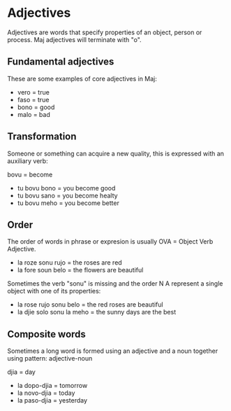 # Adjectives

Adjectives are words that specify properties of an object, person or process. Maj adjectives will terminate with "o".

## Fundamental adjectives

These are some examples of core adjectives in Maj:

* vero = true 
* faso = true
* bono = good
* malo = bad

## Transformation

Someone or something can acquire a new quality, this is expressed with an auxiliary verb:

bovu = become

* tu bovu bono = you become good
* tu bovu sano = you become healty
* tu bovu meho = you become better

## Order

The order of words in phrase or expresion is usually OVA = Object Verb Adjective.

* la roze sonu rujo = the roses are red
* la fore soun belo = the flowers are beautiful

Sometimes the verb "sonu" is missing and the order N A represent a single object with one of its properties:

* la rose rujo sonu belo = the red roses are beautiful
* la djie solo sonu la meho = the sunny days are the best

## Composite words

Sometimes a long word is formed using an adjective and a noun together using pattern: adjective-noun

djia = day

* la dopo-djia = tomorrow
* la novo-djia = today
* la paso-djia = yesterday


